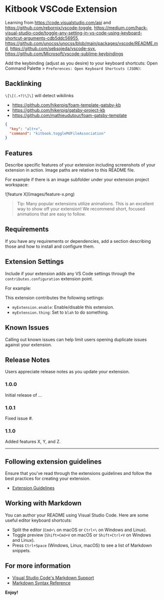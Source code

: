 # Kitbook VSCode Extension

Learning from https://code.visualstudio.com/api and https://github.com/rebornix/vscode-toggle, https://medium.com/hack-visual-studio-code/toggle-any-setting-in-vs-code-using-keyboard-shortcut-arguments-cdb5ddc56955, https://github.com/unocss/unocss/blob/main/packages/vscode/README.md, https://github.com/sebsojeda/vscode-svx, https://github.com/Microsoft/vscode-sublime-keybindings

Add the keybinding (adjust as you desire) to your keyboard shortcuts: Open Command Palette > `Preferences: Open Keyboard Shortcuts (JSON)`:

## Backlinking
`\[\[(.+?)\]\]` will detect wikilinks
- https://github.com/hikerpig/foam-template-gatsby-kb
- https://github.com/hikerpig/gatsby-project-kb
- https://github.com/mathieudutour/foam-gatsby-template

```json
{
  "key": "alt+x",
  "command": "kitbook.toggleMdFileAssociation"
}
```

## Features

Describe specific features of your extension including screenshots of your extension in action. Image paths are relative to this README file.

For example if there is an image subfolder under your extension project workspace:

\!\[feature X\]\(images/feature-x.png\)

> Tip: Many popular extensions utilize animations. This is an excellent way to show off your extension! We recommend short, focused animations that are easy to follow.

## Requirements

If you have any requirements or dependencies, add a section describing those and how to install and configure them.

## Extension Settings

Include if your extension adds any VS Code settings through the `contributes.configuration` extension point.

For example:

This extension contributes the following settings:

* `myExtension.enable`: Enable/disable this extension.
* `myExtension.thing`: Set to `blah` to do something.

## Known Issues

Calling out known issues can help limit users opening duplicate issues against your extension.

## Release Notes

Users appreciate release notes as you update your extension.

### 1.0.0

Initial release of ...

### 1.0.1

Fixed issue #.

### 1.1.0

Added features X, Y, and Z.

---

## Following extension guidelines

Ensure that you've read through the extensions guidelines and follow the best practices for creating your extension.

* [Extension Guidelines](https://code.visualstudio.com/api/references/extension-guidelines)

## Working with Markdown

You can author your README using Visual Studio Code. Here are some useful editor keyboard shortcuts:

* Split the editor (`Cmd+\` on macOS or `Ctrl+\` on Windows and Linux).
* Toggle preview (`Shift+Cmd+V` on macOS or `Shift+Ctrl+V` on Windows and Linux).
* Press `Ctrl+Space` (Windows, Linux, macOS) to see a list of Markdown snippets.

## For more information

* [Visual Studio Code's Markdown Support](http://code.visualstudio.com/docs/languages/markdown)
* [Markdown Syntax Reference](https://help.github.com/articles/markdown-basics/)

**Enjoy!**
